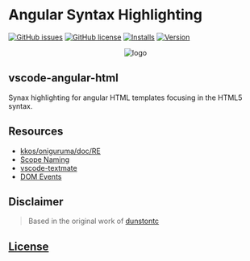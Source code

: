 # Angular Syntax Highlighting

[![GitHub issues](https://img.shields.io/github/issues/ghaschel/vscode-angular-html.svg)](https://github.com/ghaschel/vscode-angular-syntax/issues)
[![GitHub license](https://img.shields.io/badge/license-MIT-blue.svg)](https://github.com/ghaschel/vscode-angular-html/blob/master/LICENSE)
[![Installs](https://vsmarketplacebadge.apphb.com/installs-short/dunstontc.vscode-angular-syntax.svg?style=flat&color=blue)](https://marketplace.visualstudio.com/items?itemName=dunstontc.vscode-angular-syntax)
[![Version](https://vsmarketplacebadge.apphb.com/version-short/dunstontc.vacode-angular-syntax.svg?style=flat&color=blue)](https://marketplace.visualstudio.com/items?itemName=dunstontc.vscode-angular-syntax)

<div align="center">
    <img src="https://raw.githubusercontent.com/ghaschel/vscode-angular-html/master/assets/angular-html.png" title="vscode-angular-html" alt="logo">
</div>

## vscode-angular-html

Synax highlighting for angular HTML templates focusing in the HTML5 syntax.

## Resources

- [kkos/oniguruma/doc/RE](https://github.com/kkos/oniguruma/blob/master/doc/RE)
- [Scope Naming](https://www.sublimetext.com/docs/3/scope_naming.html)
- [vscode-textmate](https://github.com/Microsoft/vscode-textmate)
- [DOM Events](https://en.wikipedia.org/wiki/DOM_events)

## Disclaimer

> Based in the original work of [dunstontc](https://github.com/dunstontc/vscode-angular-syntax)

## [License](https://github.com/ghaschel/vscode-angular-html/blob/master/LICENSE)
